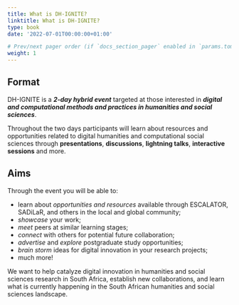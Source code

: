 ```yaml
---
title: What is DH-IGNITE?
linktitle: What is DH-IGNITE?
type: book
date: '2022-07-01T00:00:00+01:00'

# Prev/next pager order (if `docs_section_pager` enabled in `params.toml`)
weight: 1
---
```


## Format

DH-IGNITE is a _**2-day hybrid event**_ targeted at those interested in _**digital and computational methods and practices in humanities and social sciences**_.

Throughout the two days participants will learn about resources and opportunities related to digital humanities and computational social sciences through **presentations**, **discussions**, **lightning talks**, **interactive sessions** and more.

## Aims

Through the event you will be able to:

- learn about _opportunities and resources_ available through ESCALATOR, SADiLaR, and others in the local and global community;
- _showcase_ your work;
- _meet_ peers at similar learning stages;
- _connect_ with others for potential future collaboration;
- _advertise_ and _explore_ postgraduate study opportunities;
- _brain storm_ ideas for digital innovation in your research projects;
- much more!

We want to help catalyze digital innovation in humanities and social sciences research in South Africa, establish new collaborations, and learn what is currently happening in the South African humanities and social sciences landscape.
